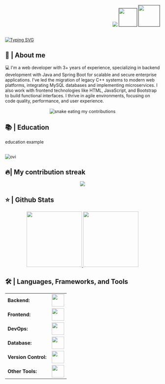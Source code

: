 <div align="right">
    <a style="text-decoration: none" target="_blank" href="https://github.com/FabianPizarroDev">
        <img src="https://visitor-badge.laobi.icu/badge?page_id=FabianPizarroDev.FabianPizarroDev&left_color=gray&right_color=blue&left_text=Coders%20visitors" />
    </a>
    <a style="text-decoration: none" target="_blank" href="">
        <img width="60" src="https://img.shields.io/twitter/follow/chipro?label=Follow&style=social" />
    </a>
    <a style="text-decoration: none" target="_blank" href="">
        <img width="70" src="https://img.shields.io/badge/-Connect-blue?style=flat&logo=Linkedin&logoColor=white" />
    </a>
</div>

<br />

<a href="https://git.io/typing-svg"
    ><img src="https://readme-typing-svg.herokuapp.com?font=Fira+Code&size=35&pause=1000&color=A5B6B3&width=600&height=60&lines=Hello%2C+I'm+Fabian+Pizarro;Software+Developer" alt="Typing SVG"
/></a>

<h2>📖 | About me</h2>
💻 I'm a web developer with 3+ years of experience, specializing in backend development with Java and Spring Boot for scalable and secure enterprise applications. I've led the migration of legacy C++ systems to modern
web platforms, integrating MySQL databases and implementing microservices. I also work with frontend technologies like HTML, JavaScript, and Bootstrap to build functional interfaces. I thrive in agile environments,
focusing on code quality, performance, and user experience.

<div align="center">
    <br />
    <img alt="snake eating my contributions" src="https://raw.githubusercontent.com/FabianPizarroDev/FabianPizarroDev/output/github-contribution-grid-snake.svg" />
    <br />
</div>

<h2>📚 | Education</h2>
<p>
    education example
</p>
<br />

<img src="https://github-readme-stats.vercel.app/api/top-langs?username=FabianPizarroDev&show_icons=true&locale=en&layout=compact&theme=chartreuse-dark" alt="ovi" />

<h2>🔥| My contribution streak</h2>
<p align="center">
    <a href="https://github.com/DenverCoder1/github-readme-streak-stats">
        <img src="https://github-readme-streak-stats.herokuapp.com/?user=FabianPizarroDev#version3" />
    </a>
</p>

<h2>⭐ | Github Stats</h2>

<div align="center">
    <a href="https://github.com/FabianPizarroDev">
        <img height="180em" src="https://github-readme-stats.vercel.app/api?username=FabianPizarroDev&show_icons=true&theme=default&include_all_commits=true&count_private=true" />
        <img height="180em" src="https://github-readme-stats.vercel.app/api/top-langs/?username=FabianPizarroDev&layout=compact&langs_count=7&theme=default"
    /></a>
</div>

<h2>🛠️ | Languages, Frameworks, and Tools</h2>
<table>
    <tr>
        <td style="font-weight: bold; padding-right: 10px; vertical-align: center; border: none">Backend:</td>
        <td><img height="40" src="https://skillicons.dev/icons?i=nodejs,express,python,anaconda,opencv,java,php,laravel,cs,net,spring,go" /></td>
    </tr>
    <tr>
        <td style="font-weight: bold; padding-right: 10px; vertical-align: center">Frontend:</td>
        <td><img height="40" src="https://skillicons.dev/icons?i=react,nextjs,mui,bootstrap,html,css,js,ts,angular,vue,vuetify" /></td>
    </tr>
    <tr>
        <td style="font-weight: bold; padding-right: 10px; vertical-align: center; border: none">DevOps:</td>
        <td><img height="40" src="https://skillicons.dev/icons?i=docker,jenkins,githubactions,gcp,aws,prometheus,terraform,azure,kubernetes" /></td>
    </tr>
    <tr>
        <td style="font-weight: bold; padding-right: 10px; vertical-align: center; border: none">Database:</td>
        <td><img height="40" src="https://skillicons.dev/icons?i=mysql,postgresql,firebase,graphql,mongodb,redis,elasticsearch" /></td>
    </tr>
    <tr>
        <td style="font-weight: bold; padding-right: 10px; vertical-align: center; border: none">Version Control:</td>
        <td><img height="40" src="https://skillicons.dev/icons?i=github,gitlab,bitbucket" /></td>
    </tr>
    <tr>
        <td style="font-weight: bold; padding-right: 10px; vertical-align: center; border: none">Other Tools:</td>
        <td><img height="40" src="https://skillicons.dev/icons?i=rabbitmq,grafana" /></td>
    </tr>
</table>
<br />
